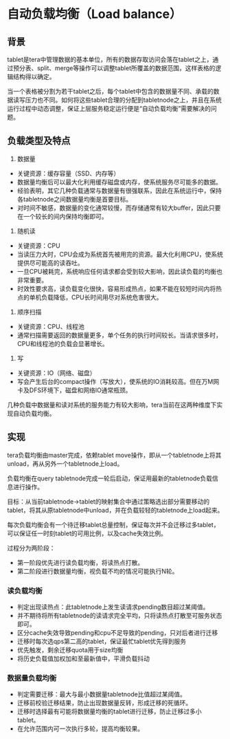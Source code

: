 # 自动负载均衡（Load balance）

## 背景

tablet是tera中管理数据的基本单位，所有的数据存取访问会落在tablet之上，通过预分表、split、merge等操作可以调整tablet所覆盖的数据范围，这样表格的逻辑结构得以确定。

当一个表格被分割为若干tablet之后，每个tablet中包含的数据量不同、承载的数据读写压力也不同。如何将这些tablet合理的分配到tabletnode之上，并且在系统运行过程中动态调整，保证上层服务稳定运行便是“自动负载均衡”需要解决的问题。

## 负载类型及特点

 1. 数据量

  * 关键资源：缓存容量（SSD、内存等）
  * 数据量均衡后可以最大化利用缓存磁盘或内存，使系统服务尽可能多的数据。
  * 经验表明，其它几种负载通常与数据量有很强联系，因此在系统运行中，保持各tabletnode之间数据量均衡是首要目标。 
  * 对时间不敏感，数据量的变化通常较慢，而存储通常有较大buffer，因此只要在一个较长的间内保持均衡即可。

 1. 随机读
 
  * 关键资源：CPU
  * 当读压力大时，CPU会成为系统首先被用完的资源。最大化利用CPU，使系统提供尽可能高的读吞吐。
  * 一旦CPU被耗完，系统响应任何请求都会受到较大影响，因此读负载的均衡也非常重要。
  * 时效性要求高，读负载变化很快，容易形成热点，如果不能在较短时间内将热点的单机负载降低，CPU长时间用尽对系统危害很大。
 
 1. 顺序扫描

  * 关键资源：CPU、线程池
  * 通常扫描需要返回的数据量更多，单个任务的执行时间较长。当请求很多时，CPU和线程池的负载会显著增长。

 1. 写
 
  * 关键资源：IO（网络、磁盘）
  * 写会产生后台的compact操作（写放大），使系统的IO消耗较高。但在万M网卡及DFS环境下，磁盘和网络IO通常瓶颈。

几种负载中数据量和读对系统的服务能力有较大影响，tera当前在这两种维度下实现自动负载均衡。

## 实现

tera负载均衡由master完成，依赖tablet move操作，即从一个tabletnode上将其unload，再从另外一个tabletnode上load。

负载均衡在query tabletnode完成一轮后启动，保证用最新的tabletnode负载信息进行操作。

目标：从当前tabletnode->tablet的映射集合中通过策略选出部分需要移动的tablet，将其从原tabletnode中unload，并在负载较轻的tabletnode上load起来。

每次负载均衡会有一个待迁移tablet总量控制，保证每次并不会迁移过多tablet，可以保证任一时刻tablet的可用比例，以及cache失效比例。

过程分为两阶段：

  * 第一阶段优先进行读负载均衡，将读热点打散。
  * 第二阶段进行数据量均衡，视负载不均的情况可能执行N轮。

### 读负载均衡

  * 判定出现读热点：此tabletnode上发生读请求pending数目超过某阈值。
  * 并不期待将所有tabletnode的读请求完全平均，只将读热点打散至可服务状态即可。
  * 区分cache失效导致pending和cpu不足导致的pending，只对后者进行迁移
  * 迁移时每次选qps第二高的tablet，保证最忙tablet优先得到服务
  * 优先触发，剩余迁移quota用于size均衡
  * 将历史负载值加权加和至最新值中，平滑负载抖动

### 数据量负载均衡

  * 判定需要迁移：最大与最小数据量tabletnode比值超过某阈值。
  * 迁移前校验迁移结果，防止出现数据量反转，形成迁移的死循环。
  * 迁移时选择最有可能将数据量均衡的tablet进行迁移，防止迁移过多小tablet。
  * 在允许范围内可一次执行多轮，提高均衡较果。
